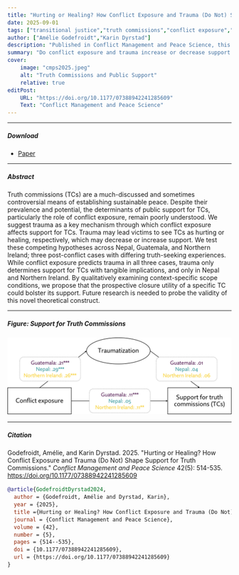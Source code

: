 ```yaml
---
title: "Hurting or Healing? How Conflict Exposure and Trauma (Do Not) Shape Support for Truth Commissions"
date: 2025-09-01
tags: ["transitional justice","truth commissions","conflict exposure","trauma","public opinion"]
author: ["Amélie Godefroidt","Karin Dyrstad"]
description: "Published in Conflict Management and Peace Science, this article examines how conflict exposure and trauma shape public support for truth commissions."
summary: "Do conflict exposure and trauma increase or decrease support for transitional justice? Drawing on cross-country survey data, this study shows that the effects are more limited than often assumed and highly depend on contextual factors."
cover:
    image: "cmps2025.jpeg"
    alt: "Truth Commissions and Public Support"
    relative: true
editPost:
    URL: "https://doi.org/10.1177/07388942241285609"
    Text: "Conflict Management and Peace Science"
---
```


---

##### Download

+ [Paper](cmps2025.pdf)

---

##### Abstract

Truth commissions (TCs) are a much-discussed and sometimes controversial means of establishing sustainable peace. Despite their prevalence and potential, the determinants of public support for TCs, particularly the role of conflict exposure, remain poorly understood. We suggest trauma as a key mechanism through which conflict exposure affects support for TCs. Trauma may lead victims to see TCs as hurting or healing, respectively, which may decrease or increase support. We test these competing hypotheses across Nepal, Guatemala, and Northern Ireland; three post-conflict cases with differing truth-seeking experiences. While conflict exposure predicts trauma in all three cases, trauma only determines support for TCs with tangible implications, and only in Nepal and Northern Ireland. By qualitatively examining context-specific scope conditions, we propose that the prospective closure utility of a specific TC could bolster its support. Future research is needed to probe the validity of this novel theoretical construct.

---

##### Figure: Support for Truth Commissions

![](cmps2025.jpeg)

---

##### Citation

Godefroidt, Amélie, and Karin Dyrstad. 2025. "Hurting or Healing? How Conflict Exposure and Trauma (Do Not) Shape Support for Truth Commissions." *Conflict Management and Peace Science* 42(5): 514-535. https://doi.org/10.1177/07388942241285609

```BibTeX
@article{GodefroidtDyrstad2024,
  author = {Godefroidt, Amélie and Dyrstad, Karin},
  year = {2025},
  title ={Hurting or Healing? How Conflict Exposure and Trauma (Do Not) Shape Support for Truth Commissions},
  journal = {Conflict Management and Peace Science},
  volume = {42},
  number = {5},
  pages = {514--535},
  doi = {10.1177/07388942241285609},
  url = {https://doi.org/10.1177/07388942241285609}
}
```
